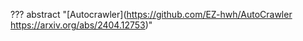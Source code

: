 ??? abstract "[Autocrawler](https://github.com/EZ-hwh/AutoCrawler
https://arxiv.org/abs/2404.12753)"
